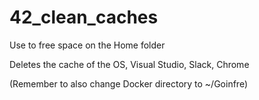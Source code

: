 # 42_clean_caches

Use to free space on the Home folder 

Deletes the cache of the OS, Visual Studio, Slack, Chrome

(Remember to also change Docker directory to ~/Goinfre)
